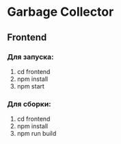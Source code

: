 # Garbage Collector
## Frontend

### Для запуска:

1. cd frontend
2. npm install
3. npm start

### Для сборки:

1. cd frontend
2. npm install
3. npm run build